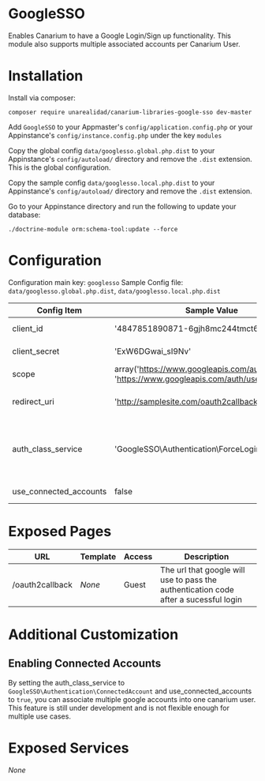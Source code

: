 # GoogleSSO

Enables Canarium to have a Google Login/Sign up functionality. This module also supports multiple associated accounts per Canarium User.

# Installation

Install via composer: 

`composer require unarealidad/canarium-libraries-google-sso dev-master`

Add `GoogleSSO` to your Appmaster's `config/application.config.php` or your Appinstance's `config/instance.config.php` under the key `modules`

Copy the global config `data/googlesso.global.php.dist` to your Appinstance's `config/autoload/` directory and remove the `.dist` extension. This is the global configuration.

Copy the sample config `data/googlesso.local.php.dist` to your Appinstance's `config/autoload/` directory and remove the `.dist` extension.

Go to your Appinstance directory and run the following to update your database:

`./doctrine-module orm:schema-tool:update --force`

# Configuration

Configuration main key: `googlesso`
Sample Config file: `data/googlesso.global.php.dist`, `data/googlesso.local.php.dist`

Config Item | Sample Value | Required | Description
--- | --- | --- | ---
client_id | '4847851890871-6gjh8mc244tmct68gs72' | true | The google client id used to connect to the api
client_secret | 'ExW6DGwai_sI9Nv' | true | The google client secret used to connect to the api
scope | array('https://www.googleapis.com/auth/plus.login', 'https://www.googleapis.com/auth/userinfo.email') | true | The google permissions to request to the user.
redirect_uri | 'http://samplesite.com/oauth2callback' | true | The redirect URL to be used in the Google authentication. This will always be the /oauth2callback route of your site.
auth_class_service | 'GoogleSSO\Authentication\ForceLogin' | false | The authentication class to use. This can either be `GoogleSSO\Authentication\ForceLogin` or `GoogleSSO\Authentication\ConnectedAccount`. Defaults to `GoogleSSO\Authentication\ForceLogin`.
use_connected_accounts | false | false | Whether to allow connecting of multiple accounts to a single canarium login

# Exposed Pages

URL | Template | Access | Description
----- | ----- | ----- | -----
/oauth2callback | _None_ | Guest | The url that google will use to pass the authentication code after a sucessful login

# Additional Customization

## Enabling Connected Accounts

By setting the auth_class_service to `GoogleSSO\Authentication\ConnectedAccount` and use_connected_accounts to `true`, you can associate multiple google accounts into one canarium user. This feature is still under development and is not flexible enough for multiple use cases.

# Exposed Services

_None_
